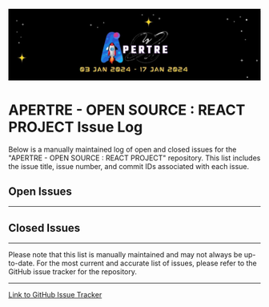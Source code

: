 ![logo](../assets/logo.jpg)

# APERTRE - OPEN SOURCE : REACT PROJECT Issue Log

Below is a manually maintained log of open and closed issues for the "APERTRE - OPEN SOURCE : REACT PROJECT" repository. This list includes the issue title, issue number, and commit IDs associated with each issue.

## Open Issues

<!-- 1. Issue Title #1
   - Issue Number: #1
   - Commit IDs: [Commit ID 1], [Commit ID 2]

2. Issue Title #2
   - Issue Number: #2
   - Commit IDs: [Commit ID 3], [Commit ID 4] -->

---

## Closed Issues

<!-- 1. Issue Title #3
   - Issue Number: #3
   - Commit IDs: [Commit ID 5], [Commit ID 6]

2. Issue Title #4
   - Issue Number: #4
   - Commit IDs: [Commit ID 7], [Commit ID 8] -->

---

Please note that this list is manually maintained and may not always be up-to-date. For the most current and accurate list of issues, please refer to the GitHub issue tracker for the repository.

---

[Link to GitHub Issue Tracker](https://github.com/debarshee2004/apertre_opensource/issues)

